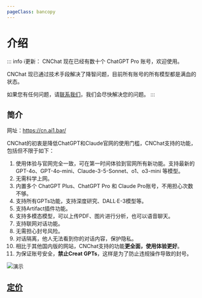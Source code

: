 ```yaml
---
pageClass: bancopy
---
```

# 介绍

::: info ℹ️更新：
CNChat 现在已经有数十个 ChatGPT Pro 账号，欢迎使用。

CNChat 现已通过技术手段解决了降智问题，目前所有账号的所有模型都是满血的状态。

如果您有任何问题，请[联系我们](https://cn.jerryz.com.cn/guide/contact)，我们会尽快解决您的问题。
:::

## 简介

网址：https://cn.ai1.bar/

CNChat的初衷是降低ChatGPT和Claude官网的使用门槛，CNChat支持的功能，包括但不限于如下：

1. 使用体验与官网完全一致，可在第一时间体验到官网所有新功能。支持最新的 GPT-4o、GPT-4o-mini、Claude-3-5-Sonnet、o1、o3-mini 等模型。
2. 无需科学上网。
3. 内置多个 ChatGPT Plus、ChatGPT Pro 和 Claude Pro账号，不用担心次数不够。
4. 支持所有GPTs功能，支持深度研究、DALL·E-3模型等。
5. 支持Artifact插件功能。
6. 支持多模态模型，可以上传PDF、图片进行分析，也可以语音聊天。
7. 支持联网对话功能。
8. 无需担心封号风险。
9. 对话隔离，他人无法看到你的对话内容，保护隐私。
10. 相比于其他国内版的网站，CNChat支持的功能**更全面，使用体验更好**。
11. 为保证账号安全，**禁止Creat GPTs**，这样是为了防止违规操作导致的封号。

![演示](https://cdn.jerryz.com.cn/gh/YangguangZhou/CNChat-Docs@main/docs/public/1.png)

## [定价](https://cn.jerryz.com.cn/guide/pricing)